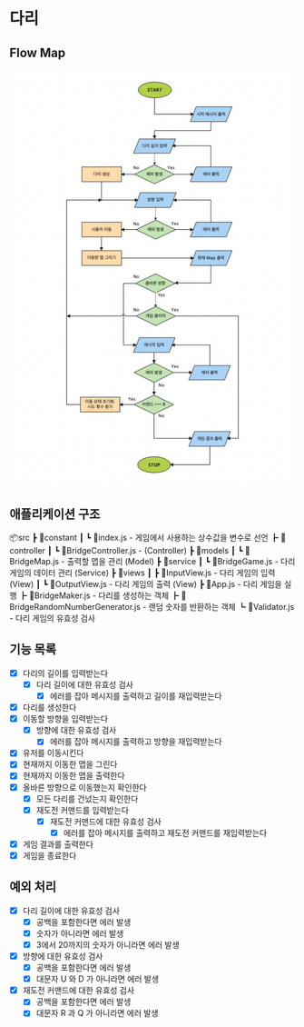 # 다리

## Flow Map

![Flow Map](../img/flow.png)

## 애플리케이션 구조
📦src
 ┣ 📂constant
 ┃ ┗ 📜index.js                         - 게임에서 사용하는 상수값을 변수로 선언
 ┣ 📂controller
 ┃ ┗ 📜BridgeController.js              - (Controller)
 ┣ 📂models
 ┃ ┗ 📜BridgeMap.js                     - 출력할 맵을 관리 (Model)
 ┣ 📂service
 ┃ ┗ 📜BridgeGame.js                    - 다리 게임의 데이터 관리 (Service)
 ┣ 📂views
 ┃ ┣ 📜InputView.js                     - 다리 게임의 입력 (View)
 ┃ ┗ 📜OutputView.js                    - 다리 게임의 출력 (View)
 ┣ 📜App.js                             - 다리 게임을 실행
 ┣ 📜BridgeMaker.js                     - 다리를 생성하는 객체
 ┣ 📜BridgeRandomNumberGenerator.js     - 랜덤 숫자를 반환하는 객체
 ┗ 📜Validator.js                       - 다리 게임의 유효성 검사

## 기능 목록

- [x] 다리의 길이를 입력받는다
  - [x] 다리 길이에 대한 유효성 검사
    - [x] 에러를 잡아 메시지를 출력하고 길이를 재입력받는다
- [x] 다리를 생성한다
- [x] 이동할 방향을 입력받는다
  - [x] 방향에 대한 유효성 검사
    - [x] 에러를 잡아 메시지를 출력하고 방향을 재입력받는다
- [x] 유저를 이동시킨다
- [x] 현재까지 이동한 맵을 그린다
- [x] 현재까지 이동한 맵을 출력한다
- [x] 올바른 방향으로 이동했는지 확인한다
  - [x] 모든 다리를 건넜는지 확인한다
  - [x] 재도전 커맨드를 입력받는다
    - [x] 재도전 커맨드에 대한 유효성 검사
      - [x] 에러를 잡아 메시지를 출력하고 재도전 커맨드를 재입력받는다
- [x] 게임 결과를 출력한다
- [x] 게임을 종료한다

## 예외 처리

- [x] 다리 길이에 대한 유효성 검사
  - [x] 공백을 포함한다면 에러 발생
  - [x] 숫자가 아니라면 에러 발생
  - [x] 3에서 20까지의 숫자가 아니라면 에러 발생
- [x] 방향에 대한 유효성 검사
  - [x] 공백을 포함한다면 에러 발생
  - [x] 대문자 U 와 D 가 아니라면 에러 발생
- [x] 재도전 커맨드에 대한 유효성 검사
  - [x] 공백을 포함한다면 에러 발생
  - [x] 대문자 R 과 Q 가 아니라면 에러 발생